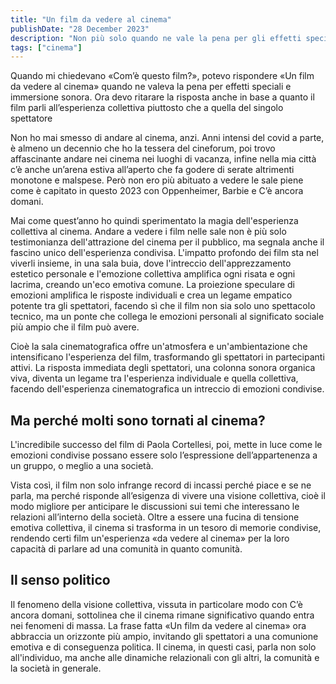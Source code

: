 ```yaml
---
title: "Un film da vedere al cinema"
publishDate: "28 December 2023"
description: "Non più solo quando ne vale la pena per gli effetti speciali e sonori, ma anche per le dinamiche con il pubblico in sale e con quello fuori"
tags: ["cinema"]
---
```


Quando mi chiedevano «Com’è questo film?», potevo rispondere «Un film da vedere al cinema» quando ne valeva la pena per effetti speciali e immersione sonora. Ora devo ritarare la risposta anche in base a quanto il film parli all’esperienza collettiva piuttosto che a quella del singolo spettatore

Non ho mai smesso di andare al cinema, anzi. Anni intensi del covid a parte, è almeno un decennio che ho la tessera del cineforum, poi trovo affascinante andare nei cinema nei luoghi di vacanza, infine nella mia città c’è anche un’arena estiva all’aperto che fa godere di serate altrimenti monotone e malspese. Però non ero più abituato a vedere le sale piene come è capitato in questo 2023 con Oppenheimer, Barbie e C’è ancora domani.

Mai come quest’anno ho quindi sperimentato la magia dell'esperienza collettiva al cinema. Andare a vedere i film nelle sale non è più solo testimonianza dell'attrazione del cinema per il pubblico, ma segnala anche il fascino unico dell'esperienza condivisa. L'impatto profondo dei film sta nel viverli insieme, in una sala buia, dove l'intreccio dell'apprezzamento estetico personale e l'emozione collettiva amplifica ogni risata e ogni lacrima, creando un'eco emotiva comune. La proiezione speculare di emozioni amplifica le risposte individuali e crea un legame empatico potente tra gli spettatori, facendo sì che il film non sia solo uno spettacolo tecnico, ma un ponte che collega le emozioni personali al significato sociale più ampio che il film può avere.

Cioè la sala cinematografica offre un'atmosfera e un'ambientazione che intensificano l'esperienza del film, trasformando gli spettatori in partecipanti attivi. La risposta immediata degli spettatori, una colonna sonora organica viva, diventa un legame tra l'esperienza individuale e quella collettiva, facendo dell'esperienza cinematografica un intreccio di emozioni condivise.

## Ma perché molti sono tornati al cinema?

L'incredibile successo del film di Paola Cortellesi, poi, mette in luce come le emozioni condivise possano essere solo l’espressione dell’appartenenza a un gruppo, o meglio a una società.

Vista così, il film non solo infrange record di incassi perché piace e se ne parla, ma perché risponde all’esigenza di vivere una visione collettiva, cioè il modo migliore per anticipare le discussioni sui temi che interessano le relazioni all’interno della società. Oltre a essere una fucina di tensione emotiva collettiva, il cinema si trasforma in un tesoro di memorie condivise, rendendo certi film un'esperienza «da vedere al cinema» per la loro capacità di parlare ad una comunità in quanto comunità.

## Il senso politico

Il fenomeno della visione collettiva, vissuta in particolare modo con C’è ancora domani, sottolinea che il cinema rimane significativo quando entra nei fenomeni di massa. La frase fatta «Un film da vedere al cinema» ora abbraccia un orizzonte più ampio, invitando gli spettatori a una comunione emotiva e di conseguenza politica. Il cinema, in questi casi, parla non solo all'individuo, ma anche alle dinamiche relazionali con gli altri, la comunità e la società in generale.
